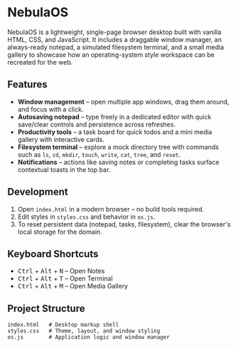 # NebulaOS

NebulaOS is a lightweight, single-page browser desktop built with vanilla HTML, CSS, and JavaScript. It includes a draggable window manager, an always-ready notepad, a simulated filesystem terminal, and a small media gallery to showcase how an operating-system style workspace can be recreated for the web.

## Features
- **Window management** – open multiple app windows, drag them around, and focus with a click.
- **Autosaving notepad** – type freely in a dedicated editor with quick save/clear controls and persistence across refreshes.
- **Productivity tools** – a task board for quick todos and a mini media gallery with interactive cards.
- **Filesystem terminal** – explore a mock directory tree with commands such as `ls`, `cd`, `mkdir`, `touch`, `write`, `cat`, `tree`, and `reset`.
- **Notifications** – actions like saving notes or completing tasks surface contextual toasts in the top bar.

## Development
1. Open `index.html` in a modern browser – no build tools required.
2. Edit styles in `styles.css` and behavior in `os.js`.
3. To reset persistent data (notepad, tasks, filesystem), clear the browser's local storage for the domain.

## Keyboard Shortcuts
- <kbd>Ctrl</kbd> + <kbd>Alt</kbd> + <kbd>N</kbd> – Open Notes
- <kbd>Ctrl</kbd> + <kbd>Alt</kbd> + <kbd>T</kbd> – Open Terminal
- <kbd>Ctrl</kbd> + <kbd>Alt</kbd> + <kbd>M</kbd> – Open Media Gallery

## Project Structure
```
index.html   # Desktop markup shell
styles.css   # Theme, layout, and window styling
os.js        # Application logic and window manager
```

